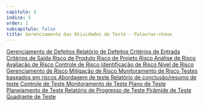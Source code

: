 ```yaml
---
capitulo: 5
indice: 5
order: 1
subcapitulo: false
title: Gerenciamento das Atividades de Teste - Palavras-chave
---
```


<div class="d-inline">
    <a class="text-decoration-none" target="_blank" href="https://glossary.istqb.org/pt_BR/term/gerenciamento-de-defeitos">
        <span class="badge rounded-pill bg-dark">Gerenciamento de Defeitos</span>
    </a>
    <a class="text-decoration-none" target="_blank" href="https://glossary.istqb.org/pt_BR/term/relatorio-de-defeito">
        <span class="badge rounded-pill bg-dark">Relatório de Defeitos</span>
    </a>
    <a class="text-decoration-none" target="_blank" href="https://glossary.istqb.org/pt_BR/term/criterios-de-entrada">
        <span class="badge rounded-pill bg-dark">Critérios de Entrada</span>
    </a>
    <a class="text-decoration-none" target="_blank" href="https://glossary.istqb.org/pt_BR/term/criterios-de-saida">
        <span class="badge rounded-pill bg-dark">Critérios de Saída</span>
    </a>
    <a class="text-decoration-none" target="_blank" href="https://glossary.istqb.org/pt_BR/term/risco-de-produto">
        <span class="badge rounded-pill bg-dark">Risco de Produto</span>
    </a>
    <a class="text-decoration-none" target="_blank" href="https://glossary.istqb.org/pt_BR/term/risco-de-projeto">
        <span class="badge rounded-pill bg-dark">Risco de Projeto</span>
    </a>
    <a class="text-decoration-none" target="_blank" href="https://glossary.istqb.org/pt_BR/term/risco">
        <span class="badge rounded-pill bg-dark">Risco</span>
    </a>
    <a class="text-decoration-none" target="_blank" href="https://glossary.istqb.org/pt_BR/term/analise-de-risco">
        <span class="badge rounded-pill bg-dark">Análise de Risco</span>
    </a>
    <a class="text-decoration-none" target="_blank" href="https://glossary.istqb.org/pt_BR/term/avaliacao-de-risco">
        <span class="badge rounded-pill bg-dark">Avaliação de Risco</span>
    </a>
    <a class="text-decoration-none" target="_blank" href="https://glossary.istqb.org/pt_BR/term/controle-de-risco">
        <span class="badge rounded-pill bg-dark">Controle de Risco</span>
    </a>
    <a class="text-decoration-none" target="_blank" href="https://glossary.istqb.org/pt_BR/term/identificacao-de-risco">
        <span class="badge rounded-pill bg-dark">Identificação de Risco</span>
    </a>
    <a class="text-decoration-none" target="_blank" href="https://glossary.istqb.org/pt_BR/term/nivel-de-risco">
        <span class="badge rounded-pill bg-dark">Nível de Risco</span>
    </a>
    <a class="text-decoration-none" target="_blank" href="https://glossary.istqb.org/pt_BR/term/gerenciamento-de-risco">
        <span class="badge rounded-pill bg-dark">Gerenciamento de Risco</span>
    </a>
    <a class="text-decoration-none" target="_blank" href="https://glossary.istqb.org/pt_BR/term/mitigacao-de-risco">
        <span class="badge rounded-pill bg-dark">Mitigação de Risco</span>
    </a>
    <a class="text-decoration-none" target="_blank" href="https://glossary.istqb.org/pt_BR/term/monitoramento-de-risco">
        <span class="badge rounded-pill bg-dark">Monitoramento de Risco</span>
    </a>
    <a class="text-decoration-none" target="_blank" href="https://glossary.istqb.org/pt_BR/term/testes-baseados-em-riscos">
        <span class="badge rounded-pill bg-dark">Testes baseados em riscos</span>
    </a>
    <a class="text-decoration-none" target="_blank" href="https://glossary.istqb.org/pt_BR/term/abordagem-de-teste">
        <span class="badge rounded-pill bg-dark">Abordagem de teste</span>
    </a>
    <a class="text-decoration-none" target="_blank" href="https://glossary.istqb.org/pt_BR/term/relatorio-de-resumo-de-teste">
        <span class="badge rounded-pill bg-dark">Relatório de conclusão/resumo de teste</span>
    </a>
    <a class="text-decoration-none" target="_blank" href="https://glossary.istqb.org/pt_BR/term/controle-de-teste">
        <span class="badge rounded-pill bg-dark">Controle de Teste</span>
    </a>
    <a class="text-decoration-none" target="_blank" href="https://glossary.istqb.org/pt_BR/term/monitoramento-de-teste">
        <span class="badge rounded-pill bg-dark">Monitoramento de Teste</span>
    </a>
    <a class="text-decoration-none" target="_blank" href="https://glossary.istqb.org/pt_BR/term/plano-de-teste">
        <span class="badge rounded-pill bg-dark">Plano de Teste</span>
    </a>
    <a class="text-decoration-none" target="_blank" href="https://glossary.istqb.org/pt_BR/term/planejamento-de-teste">
        <span class="badge rounded-pill bg-dark">Planejamento de Teste</span>
    </a>
    <a class="text-decoration-none" target="_blank" href="https://glossary.istqb.org/pt_BR/term/relatorio-de-progresso-do-teste">
        <span class="badge rounded-pill bg-dark">Relatório de Progresso de Teste</span>
    </a>
    <a class="text-decoration-none" target="_blank" href="https://glossary.istqb.org/pt_BR/term/piramide-de-teste">
        <span class="badge rounded-pill bg-dark">Pirâmide de Teste</span>
    </a>
    <a class="text-decoration-none" target="_blank" href="https://glossary.istqb.org/pt_BR/term/quadrantes-de-teste">
        <span class="badge rounded-pill bg-dark">Quadrante de Teste</span>
    </a>
</div>
